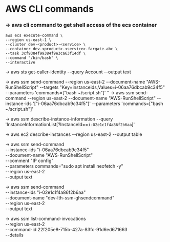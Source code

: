 # AWS CLI commands


### -> aws cli command to get shell access of the ecs container
```
aws ecs execute-command \
--region us-east-1 \
--cluster dev-<product>-<service> \
--container dev-<product>-<service>-fargate-abc \
--task 3cf9384f99384f9e3ca63f14df \
--command "/bin/bash" \
--interactive
```


-> aws sts get-caller-identity --query Account --output text

-> aws ssm send-command --region us-east-2 --document-name "AWS-RunShellScript" --targets "Key=instanceids,Values=i-06aa76dbcab9c34f5" --parameters 'commands=["bash ~/script.sh"]'
"
-> aws ssm send-command --region us-east-2 --document-name "AWS-RunShellScript" --instance-ids '["i-06aa76dbcab9c34f5"]' --parameters 'commands=["bash ~/script.sh"]'

-> aws ssm describe-instance-information --query 'InstanceInformationList[?InstanceId==`i-02e1c1f4a86f2b6aa`]'

-> aws ec2 describe-instances --region us-east-2 --output table 

-> aws ssm send-command \
    --instance-ids "i-06aa76dbcab9c34f5" \
    --document-name "AWS-RunShellScript" \
    --comment "IP config" \
    --parameters commands="sudo apt install neofetch -y" \
    --region us-east-2 \
    --output text

-> aws ssm send-command \
    --instance-ids "i-02e1c1f4a86f2b6aa" \
    --document-name "dev-lth-ssm-ghsendcommand" \
    --region us-east-2 \
    --output text

-> aws ssm list-command-invocations \
    --region us-east-2 \
    --command-id 22f205e8-715b-427a-83fc-91d6ed671663  \
    --details